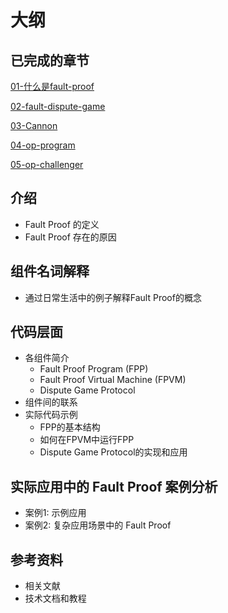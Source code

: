 # 大纲

## 已完成的章节

[01-什么是fault-proof](https://github.com/joohhnnn/The-book-of-optimism-fault-proof-CN/blob/main/01-what-is-fault-proof.md)

[02-fault-dispute-game](https://github.com/joohhnnn/The-book-of-optimism-fault-proof-CN/blob/main/02-fault-dispute-game.md)

[03-Cannon](https://github.com/joohhnnn/The-book-of-optimism-fault-proof-CN/blob/main/03-cannon.md)

[04-op-program](https://github.com/joohhnnn/The-book-of-optimism-fault-proof-CN/blob/main/04-op-program.md)

[05-op-challenger](https://github.com/joohhnnn/The-book-of-optimism-fault-proof-CN/blob/main/05-op-challenger.md)

## 介绍

- Fault Proof 的定义
- Fault Proof 存在的原因

## 组件名词解释

- 通过日常生活中的例子解释Fault Proof的概念

## 代码层面

- 各组件简介
  - Fault Proof Program (FPP)
  - Fault Proof Virtual Machine (FPVM)
  - Dispute Game Protocol
- 组件间的联系
- 实际代码示例
  - FPP的基本结构
  - 如何在FPVM中运行FPP
  - Dispute Game Protocol的实现和应用

## 实际应用中的 Fault Proof 案例分析

- 案例1: 示例应用
- 案例2: 复杂应用场景中的 Fault Proof

## 参考资料

- 相关文献
- 技术文档和教程

